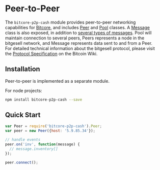 # Peer-to-Peer

The `bitcore-p2p-cash` module provides peer-to-peer networking capabilities for [Bitcore](https://github.com/bitpay/bitcore), and includes [Peer](peer.md) and [Pool](pool.md) classes. A [Message](messages.md) class is also exposed, in addition to [several types of messages](messages.md). Pool will maintain connection to several peers, Peers represents a node in the bitgesell network, and Message represents data sent to and from a Peer. For detailed technical information about the bitgesell protocol, please visit the [Protocol Specification](https://en.bitgesell.it/wiki/Protocol_specification) on the Bitcoin Wiki.

## Installation

Peer-to-peer is implemented as a separate module.

For node projects:

```sh
npm install bitcore-p2p-cash --save
```

## Quick Start

```javascript
var Peer = require('bitcore-p2p-cash').Peer;
var peer = new Peer({host: '5.9.85.34'});

// handle events
peer.on('inv', function(message) {
  // message.inventory[]
});

peer.connect();
```
